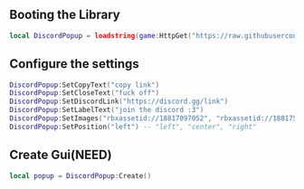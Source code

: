 ## Booting the Library
```lua
local DiscordPopup = loadstring(game:HttpGet("https://raw.githubusercontent.com/EnesXVC/librarys/main/DiscordPopup/Source"))()
```
## Configure the settings
```lua
DiscordPopup:SetCopyText("copy link")
DiscordPopup:SetCloseText("fuck off")
DiscordPopup:SetDiscordLink("https://discord.gg/link")
DiscordPopup:SetLabelText("join the discord :3")
DiscordPopup:SetImages("rbxassetid://18817097052", "rbxassetid://18817519330")
DiscordPopup:SetPosition("left") -- "left", "center", "right"
```
## Create Gui(NEED)
```lua
local popup = DiscordPopup:Create()
```
